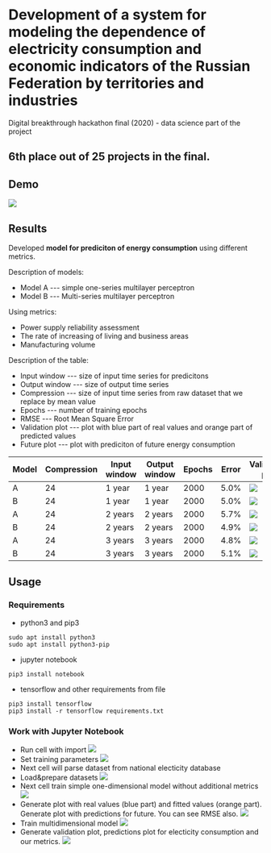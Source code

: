 # Development of a system for modeling the dependence of electricity consumption and economic indicators of the Russian Federation by territories and industries
Digital breakthrough hackathon final (2020) - data science part of the project

6th place out of 25 projects in the final.
---

## Demo
![](https://i.imgur.com/icFzkG7.png)

## Results
Developed **model for prediciton of energy consumption** using different metrics.

Description of models:
- Model A --- simple one-series multilayer perceptron
- Model B --- Multi-series multilayer perceptron

Using metrics:
- Power supply reliability assessment
- The rate of increasing of living and business areas
- Manufacturing volume

Description of the table:
- Input window --- size of input time series for predicitons
- Output window --- size of output time series
- Compression --- size of input time series from raw dataset that we replace by mean value
- Epochs --- number of training epochs
- RMSE --- Root Mean Square Error
- Validation plot --- plot with blue part of real values and orange part of predicted values
- Future plot --- plot with prediciton of future energy consumption

| Model | Compression | Input window | Output window | Epochs | Error | Validation plot                      |
|-------|-------------|--------------|---------------|--------|-------|--------------------------------------|
| A     | 24          | 1 year       | 1 year        | 2000   | 5.0%  | ![](https://i.imgur.com/YimTlC4.png) |
| B     | 24          | 1 year       | 1 year        | 2000   | 5.0%  | ![](https://i.imgur.com/lZaKqr7.png) |
| A     | 24          | 2 years      | 2 years       | 2000   | 5.7%  | ![](https://i.imgur.com/ygMDTVT.png) |
| B     | 24          | 2 years      | 2 years       | 2000   | 4.9%  | ![](https://i.imgur.com/OowkFXo.png) |
| A     | 24          | 3 years      | 3 years       | 2000   | 4.8%  | ![](https://i.imgur.com/7PPG4fM.png) |
| B     | 24          | 3 years      | 3 years       | 2000   | 5.1%  | ![](https://i.imgur.com/yrLG5fX.png) |


## Usage 
### Requirements 
- python3 and pip3
```
sudo apt install python3
sudo apt install python3-pip
```

- jupyter notebook
```
pip3 install notebook
```

- tensorflow and other requirements from file
```
pip3 install tensorflow
pip3 install -r tensorflow requirements.txt
```

### Work with Jupyter Notebook
- Run cell with import
![](https://i.imgur.com/6DIwIXs.png)
- Set training parameters
![](https://i.imgur.com/Kgc1bLs.png)
- Next cell will parse dataset from national electicity database
- Load&prepare datasets
![](https://i.imgur.com/N5I4FbX.png)
- Next cell train simple one-dimensional model without additional metrics
![](https://i.imgur.com/Qnx0MlI.png)
- Generate plot with real values (blue part) and fitted values (orange part). Generate plot with predictions for future. You can see RMSE also.
![](https://i.imgur.com/hhlP5tS.png)
- Train multidimensional model
![](https://i.imgur.com/hhlP5tS.png)
- Generate validation plot, predictions plot for electicity consumption and our metrics.
![](https://i.imgur.com/FNOcoZH.png)

